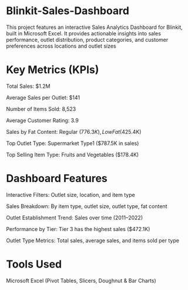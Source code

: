 # Blinkit-Sales-Dashboard
This project features an interactive Sales Analytics Dashboard for Blinkit, built in Microsoft Excel. It provides actionable insights into sales performance, outlet distribution, product categories, and customer preferences across locations and outlet sizes

# Key Metrics (KPIs)

Total Sales: $1.2M

Average Sales per Outlet: $141

Number of Items Sold: 8,523

Average Customer Rating: 3.9

Sales by Fat Content: Regular ($776.3K), Low Fat ($425.4K)

Top Outlet Type: Supermarket Type1 ($787.5K in sales)

Top Selling Item Type: Fruits and Vegetables ($178.4K)

# Dashboard Features

Interactive Filters: Outlet size, location, and item type

Sales Breakdown: By item type, outlet size, outlet type, fat content

Outlet Establishment Trend: Sales over time (2011–2022)

Performance by Tier: Tier 3 has the highest sales ($472.1K)

Outlet Type Metrics: Total sales, average sales, and items sold per type

# Tools Used

Microsoft Excel (Pivot Tables, Slicers, Doughnut & Bar Charts)
